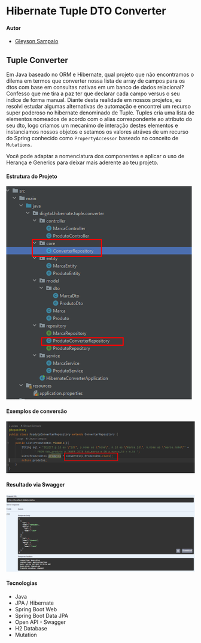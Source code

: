 # Hibernate Tuple DTO Converter

#### Autor
- [Gleyson Sampaio](https://github.com/glysns)

## Tuple Converter

Em Java baseado no ORM e Hibernate, qual projeto que não encontramos o dilema em termos que converter
nossa lista de array de campos para os dtos com base em consultas nativas em um banco de dados relacional?
Confesso que me tira a paz ter que declarar cada campo versus o seu indice de forma manual.
Diante desta realidade em nossos projetos, eu resolvi estudar algumas alternativas de automação e
encontrei um recurso super poderoso no hibernate denominado de Tuple.
Tuples cria uma lista de elementos nomeados de acordo com o alias correspondente ao atributo do seu dto,
logo criamos um mecanimo de interação destes elementos e instanciamos nossos objetos e setamos os valores
atráves de um recurso do Spring conhecido como `PropertyAccessor` baseado no conceito de `Mutations`.

Você pode adaptar a nomenclatura dos componentes e aplicar o uso de Herança e Generics para deixar mais aderente ao teu projeto.

#### Estrutura do Projeto

![](/img/src.png "Src")

#### Exemplos de conversão

![](/img/converter.png "Src")

#### Resultado via Swagger

![](/img/dto_list.png "Src")

#### Tecnologias

* Java
* JPA / Hibernate
* Spring Boot Web
* Spring Boot Data JPA
* Open API - Swagger
* H2 Database
* Mutation